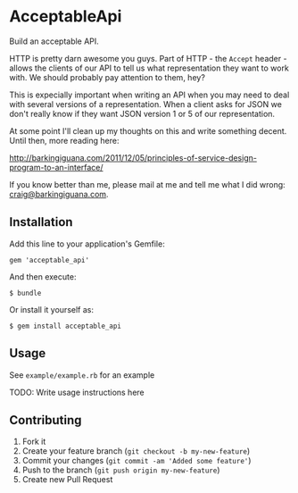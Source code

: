# AcceptableApi

Build an acceptable API.

HTTP is pretty darn awesome you guys. Part of HTTP - the `Accept` header -
allows the clients of our API to tell us what representation they want to work
with. We should probably pay attention to them, hey?

This is expecially important when writing an API when you may need to deal with
several versions of a representation. When a client asks for JSON we don't
really know if they want JSON version 1 or 5 of our representation.

At some point I'll clean up my thoughts on this and write something decent.
Until then, more reading here:

  http://barkingiguana.com/2011/12/05/principles-of-service-design-program-to-an-interface/

If you know better than me, please mail at me and tell me what I did wrong:
craig@barkingiguana.com.


## Installation

Add this line to your application's Gemfile:

    gem 'acceptable_api'

And then execute:

    $ bundle

Or install it yourself as:

    $ gem install acceptable_api

## Usage

See `example/example.rb` for an example

TODO: Write usage instructions here

## Contributing

1. Fork it
2. Create your feature branch (`git checkout -b my-new-feature`)
3. Commit your changes (`git commit -am 'Added some feature'`)
4. Push to the branch (`git push origin my-new-feature`)
5. Create new Pull Request
